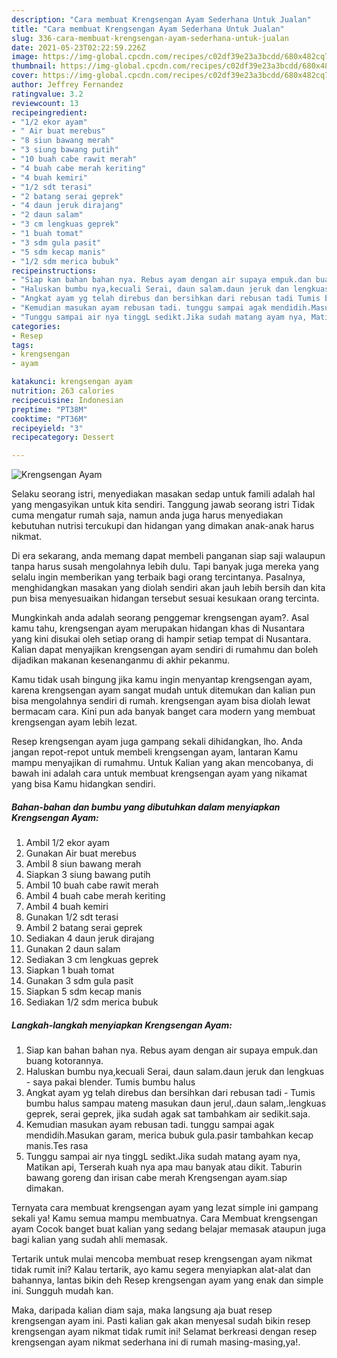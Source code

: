 ```yaml
---
description: "Cara membuat Krengsengan Ayam Sederhana Untuk Jualan"
title: "Cara membuat Krengsengan Ayam Sederhana Untuk Jualan"
slug: 336-cara-membuat-krengsengan-ayam-sederhana-untuk-jualan
date: 2021-05-23T02:22:59.226Z
image: https://img-global.cpcdn.com/recipes/c02df39e23a3bcdd/680x482cq70/krengsengan-ayam-foto-resep-utama.jpg
thumbnail: https://img-global.cpcdn.com/recipes/c02df39e23a3bcdd/680x482cq70/krengsengan-ayam-foto-resep-utama.jpg
cover: https://img-global.cpcdn.com/recipes/c02df39e23a3bcdd/680x482cq70/krengsengan-ayam-foto-resep-utama.jpg
author: Jeffrey Fernandez
ratingvalue: 3.2
reviewcount: 13
recipeingredient:
- "1/2 ekor ayam"
- " Air buat merebus"
- "8 siun bawang merah"
- "3 siung bawang putih"
- "10 buah cabe rawit merah"
- "4 buah cabe merah keriting"
- "4 buah kemiri"
- "1/2 sdt terasi"
- "2 batang serai geprek"
- "4 daun jeruk dirajang"
- "2 daun salam"
- "3 cm lengkuas geprek"
- "1 buah tomat"
- "3 sdm gula pasit"
- "5 sdm kecap manis"
- "1/2 sdm merica bubuk"
recipeinstructions:
- "Siap kan bahan bahan nya. Rebus ayam dengan air supaya empuk.dan buang kotorannya."
- "Haluskan bumbu nya,kecuali Serai, daun salam.daun jeruk dan lengkuas  saya pakai blender. Tumis bumbu halus"
- "Angkat ayam yg telah direbus dan bersihkan dari rebusan tadi Tumis bumbu halus sampau mateng masukan daun jerul,.daun salam,.lengkuas geprek, serai geprek, jika sudah agak sat tambahkam air sedikit.saja."
- "Kemudian masukan ayam rebusan tadi. tunggu sampai agak mendidih.Masukan garam, merica bubuk gula.pasir tambahkan kecap manis.Tes rasa"
- "Tunggu sampai air nya tinggL sedikt.Jika sudah matang ayam nya, Matikan api, Terserah kuah nya apa mau banyak atau dikit. Taburin bawang goreng dan irisan cabe merah Krengsengan ayam.siap dimakan."
categories:
- Resep
tags:
- krengsengan
- ayam

katakunci: krengsengan ayam 
nutrition: 263 calories
recipecuisine: Indonesian
preptime: "PT38M"
cooktime: "PT36M"
recipeyield: "3"
recipecategory: Dessert

---
```



![Krengsengan Ayam](https://img-global.cpcdn.com/recipes/c02df39e23a3bcdd/680x482cq70/krengsengan-ayam-foto-resep-utama.jpg)

Selaku seorang istri, menyediakan masakan sedap untuk famili adalah hal yang mengasyikan untuk kita sendiri. Tanggung jawab seorang istri Tidak cuma mengatur rumah saja, namun anda juga harus menyediakan kebutuhan nutrisi tercukupi dan hidangan yang dimakan anak-anak harus nikmat.

Di era  sekarang, anda memang dapat membeli panganan siap saji walaupun tanpa harus susah mengolahnya lebih dulu. Tapi banyak juga mereka yang selalu ingin memberikan yang terbaik bagi orang tercintanya. Pasalnya, menghidangkan masakan yang diolah sendiri akan jauh lebih bersih dan kita pun bisa menyesuaikan hidangan tersebut sesuai kesukaan orang tercinta. 



Mungkinkah anda adalah seorang penggemar krengsengan ayam?. Asal kamu tahu, krengsengan ayam merupakan hidangan khas di Nusantara yang kini disukai oleh setiap orang di hampir setiap tempat di Nusantara. Kalian dapat menyajikan krengsengan ayam sendiri di rumahmu dan boleh dijadikan makanan kesenanganmu di akhir pekanmu.

Kamu tidak usah bingung jika kamu ingin menyantap krengsengan ayam, karena krengsengan ayam sangat mudah untuk ditemukan dan kalian pun bisa mengolahnya sendiri di rumah. krengsengan ayam bisa diolah lewat bermacam cara. Kini pun ada banyak banget cara modern yang membuat krengsengan ayam lebih lezat.

Resep krengsengan ayam juga gampang sekali dihidangkan, lho. Anda jangan repot-repot untuk membeli krengsengan ayam, lantaran Kamu mampu menyajikan di rumahmu. Untuk Kalian yang akan mencobanya, di bawah ini adalah cara untuk membuat krengsengan ayam yang nikamat yang bisa Kamu hidangkan sendiri.

<!--inarticleads1-->

##### Bahan-bahan dan bumbu yang dibutuhkan dalam menyiapkan Krengsengan Ayam:

1. Ambil 1/2 ekor ayam
1. Gunakan  Air buat merebus
1. Ambil 8 siun bawang merah
1. Siapkan 3 siung bawang putih
1. Ambil 10 buah cabe rawit merah
1. Ambil 4 buah cabe merah keriting
1. Ambil 4 buah kemiri
1. Gunakan 1/2 sdt terasi
1. Ambil 2 batang serai geprek
1. Sediakan 4 daun jeruk dirajang
1. Gunakan 2 daun salam
1. Sediakan 3 cm lengkuas geprek
1. Siapkan 1 buah tomat
1. Gunakan 3 sdm gula pasit
1. Siapkan 5 sdm kecap manis
1. Sediakan 1/2 sdm merica bubuk




<!--inarticleads2-->

##### Langkah-langkah menyiapkan Krengsengan Ayam:

1. Siap kan bahan bahan nya. Rebus ayam dengan air supaya empuk.dan buang kotorannya.
1. Haluskan bumbu nya,kecuali Serai, daun salam.daun jeruk dan lengkuas -  saya pakai blender. Tumis bumbu halus
1. Angkat ayam yg telah direbus dan bersihkan dari rebusan tadi - Tumis bumbu halus sampau mateng masukan daun jerul,.daun salam,.lengkuas geprek, serai geprek, jika sudah agak sat tambahkam air sedikit.saja.
1. Kemudian masukan ayam rebusan tadi. tunggu sampai agak mendidih.Masukan garam, merica bubuk gula.pasir tambahkan kecap manis.Tes rasa
1. Tunggu sampai air nya tinggL sedikt.Jika sudah matang ayam nya, Matikan api, Terserah kuah nya apa mau banyak atau dikit. Taburin bawang goreng dan irisan cabe merah Krengsengan ayam.siap dimakan.




Ternyata cara membuat krengsengan ayam yang lezat simple ini gampang sekali ya! Kamu semua mampu membuatnya. Cara Membuat krengsengan ayam Cocok banget buat kalian yang sedang belajar memasak ataupun juga bagi kalian yang sudah ahli memasak.

Tertarik untuk mulai mencoba membuat resep krengsengan ayam nikmat tidak rumit ini? Kalau tertarik, ayo kamu segera menyiapkan alat-alat dan bahannya, lantas bikin deh Resep krengsengan ayam yang enak dan simple ini. Sungguh mudah kan. 

Maka, daripada kalian diam saja, maka langsung aja buat resep krengsengan ayam ini. Pasti kalian gak akan menyesal sudah bikin resep krengsengan ayam nikmat tidak rumit ini! Selamat berkreasi dengan resep krengsengan ayam nikmat sederhana ini di rumah masing-masing,ya!.

